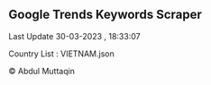 

## Google Trends Keywords Scraper 
 
Last Update 30-03-2023 , 18:33:07

Country List :
VIETNAM.json



© Abdul Muttaqin 
